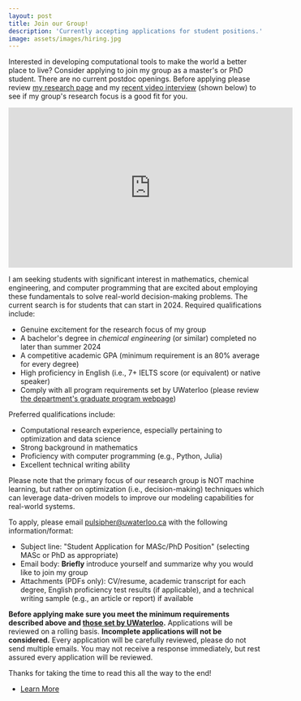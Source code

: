 ```yaml
---
layout: post
title: Join our Group!
description: 'Currently accepting applications for student positions.'
image: assets/images/hiring.jpg
---
```


Interested in developing computational tools to make the world a better place to live? Consider applying to join my group as a master's or PhD student. There are no current postdoc openings. Before applying please review <a href="/research.html">my research page</a> and my <a href="https://www.youtube.com/watch?v=TQoNMl5UWH8">recent video interview</a> (shown below) to see if my group's research focus is a good fit for you.

<center><iframe width="560" height="315" src="https://www.youtube.com/embed/TQoNMl5UWH8?si=AB232JS3Yz1CQEEw" title="YouTube video player" frameborder="0" allow="accelerometer; autoplay; clipboard-write; encrypted-media; gyroscope; picture-in-picture; web-share" allowfullscreen></iframe></center>

I am seeking students with significant interest in mathematics, chemical engineering, and computer programming that are excited about employing these fundamentals to solve real-world decision-making problems. The current search is for students that can start in 2024. Required qualifications include:
- Genuine excitement for the research focus of my group
- A bachelor's degree in *chemical engineering* (or similar) completed no later than summer 2024
- A competitive academic GPA (minimum requirement is an 80% average for every degree)
- High proficiency in English (i.e., 7+ IELTS score (or equivalent) or native speaker)
- Comply with all program requirements set by UWaterloo (please review [the department's graduate program webpage](https://uwaterloo.ca/chemical-engineering/future-graduate-students))

Preferred qualifications include:
- Computational research experience, especially pertaining to optimization and data science
- Strong background in mathematics
- Proficiency with computer programming (e.g., Python, Julia)
- Excellent technical writing ability

Please note that the primary focus of our research group is NOT machine learning, but rather on optimization (i.e., decision-making) techniques which can leverage data-driven models to improve our modeling capabilities for real-world systems.

To apply, please email [pulsipher@uwaterloo.ca](mailto:pulsipher@uwaterloo.ca) with the following information/format:
- Subject line: "Student Application for MASc/PhD Position" (selecting MASc or PhD as appropriate)
- Email body: **Briefly** introduce yourself and summarize why you would like to join my group
- Attachments (PDFs only): CV/resume, academic transcript for each degree, English proficiency test results (if applicable), and a technical writing sample (e.g., an article or report) if available

**Before applying make sure you meet the minimum requirements described above and [those set by UWaterloo](https://uwaterloo.ca/chemical-engineering/future-graduate-students).** Applications will be reviewed on a rolling basis. **Incomplete applications will not be considered.** Every application will be carefully reviewed, please do not send multiple emails. You may not receive a response immediately, but rest assured every application will be reviewed. 

Thanks for taking the time to read this all the way to the end!

<ul class="actions">
    <li><a href="/#launch" class="button next">Learn More</a></li>
</ul>
